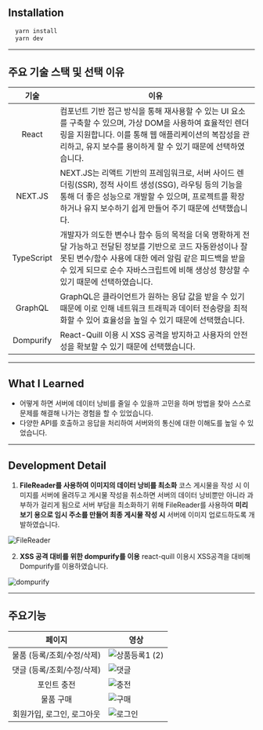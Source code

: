 ## Installation

```bash
  yarn install
  yarn dev
```
---

## 주요 기술 스택 및 선택 이유

|        기술        | 이유                                                                                                                                           |
| :------------------: | ---------------------------------------------------------------------------------------------------------------------------------------------- |
|      React      | 컴포넌트 기반 접근 방식을 통해 재사용할 수 있는 UI 요소를 구축할 수 있으며, 가상 DOM을 사용하여 효율적인 렌더링을 지원합니다. 이를 통해 웹 애플리케이션의 복잡성을 관리하고, 유지 보수를 용이하게 할 수 있기 때문에 선택하였습니다.|
|  NEXT.JS  | NEXT.JS는 리액트 기반의 프레임워크로, 서버 사이드 렌더링(SSR), 정적 사이트 생성(SSG), 라우팅 등의 기능을 통해 더 좋은 성능으로 개발할 수 있으며, 프로젝트를 확장하거나 유지 보수하기 쉽게 만들어 주기 때문에 선택했습니다. | 
|  TypeScript  | 개발자가 의도한 변수나 함수 등의 목적을 더욱 명확하게 전달 가능하고 전달된 정보를 기반으로 코드 자동완성이나 잘못된 변수/함수 사용에 대한 에러 알림 같은 피드백을 받을 수 있게 되므로 순수 자바스크립트에 비해 생상성 향상할 수 있기 때문에 선택하였습니다. | 
|  GraphQL  | GraphQL은 클라이언트가 원하는 응답 값을 받을 수 있기 때문에 이로 인해 네트워크 트래픽과 데이터 전송량을 최적화할 수 있어 효율성을 높일 수 있기 때문에 선택했습니다.  | 
|  Dompurify  | React-Quill 이용 시 XSS 공격을 방지하고 사용자의 안전성을 확보할 수 있기 때문에 선택했습니다. | 

---

## What I Learned
* 어떻게 하면 서버에 데이터 낭비를 줄일 수 있을까 고민을 하며 방법을 찾아 스스로 문제를 해결해 나가는 경험을 할 수 있었습니다.
* 다양한 API를 호출하고 응답을 처리하여 서버와의 통신에 대한 이해도를 높일 수 있었습니다.

---

## Development Detail
1. **FileReader를 사용하여 이미지의 데이터 낭비를 최소화**
코스 게시물을 작성 시 이미지를 서버에 올려두고 게시물 작성을 취소하면 서버의 데이터 낭비뿐만 아니라 과부하가 걸리게 됨으로 서버 부담을 최소화하기 위해 FileReader를 사용하여 **미리 보기 용으로 임시 주소를 만들어 최종 게시물 작성 시** 서버에 이미지 업로드하도록 개발하였습니다.

![FileReader](https://github.com/DumakIt/TradeCycle/assets/112146844/67bb0519-554d-4ac4-bb1d-70a03ee6836e)

2. **XSS 공격 대비를 위한 dompurify를 이용**
react-quill 이용시 XSS공격을 대비해 Dompurify를 이용하였습니다.

![dompurify](https://github.com/DumakIt/TradeCycle/assets/112146844/7407231f-2d78-4b72-9fea-455760e45ba2)

---

## 주요기능


|        페이지        | 영상                                                                                                                                           |
| :-------------------------------: | ---------------------------------------------------------------------------------------------------------------------------------------------- |
|       물품 (등록/조회/수정/삭제)      | ![상품등록1 (2)](https://github.com/DumakIt/TradeCycle/assets/112146844/b16948a2-761b-4f23-a6e7-e00fad5d57cb)                                    |
|      댓글 (등록/조회/수정/삭제)      | ![댓글](https://github.com/DumakIt/TradeCycle/assets/112146844/f2d83937-f705-412b-b054-f33fed428423)                                       | 
|      포인트 충전      | ![충전](https://github.com/DumakIt/TradeCycle/assets/112146844/31338c7e-a95e-4dc7-8223-1105afa299a1)                                      |
|      물품 구매      | ![구매](https://github.com/DumakIt/TradeCycle/assets/112146844/531c6ead-4884-4880-abcd-2c7da96be30e)                                   | 
|   회원가입, 로그인, 로그아웃   | ![로그인](https://github.com/DumakIt/TradeCycle/assets/112146844/8a28d3ea-a1e1-4a4f-9971-4c5a9018ed09)                                       |
